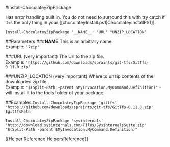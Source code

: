 #Install-ChocolateyZipPackage

Has error handling built in. You do not need to surround this with try catch if it is the only thing in your [[chocolateyInstall.ps1|ChocolateyInstallPS1]].  

`Install-ChocolateyZipPackage '__NAME__' 'URL' "UNZIP_LOCATION"`  

##Parameters
###__NAME__
This is an arbitrary name.  
Example: `'7zip'`  
  
###URL (very important)
The Url to the zip file.  
Example: `'https://github.com/downloads/spraints/git-tfs/GitTfs-0.11.0.zip'`  
  
###UNZIP_LOCATION (very important)
Where to unzip contents of the downloaded zip file.  
Example: `"$(Split-Path -parent $MyInvocation.MyCommand.Definition)"` - will install it to the tools folder of your package.  
  
##Examples
`Install-ChocolateyZipPackage 'gittfs' 'https://github.com/downloads/spraints/git-tfs/GitTfs-0.11.0.zip' $gittfsPath`  
  
`Install-ChocolateyZipPackage 'sysinternals' 'http://download.sysinternals.com/Files/SysinternalsSuite.zip' "$(Split-Path -parent $MyInvocation.MyCommand.Definition)"`  
  
[[Helper Reference|HelpersReference]]